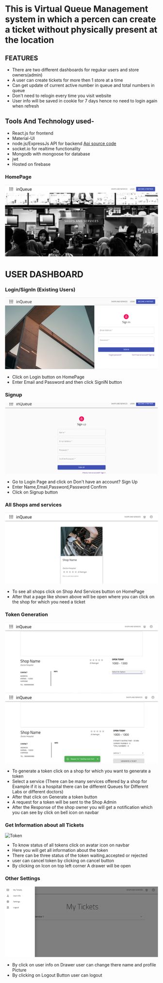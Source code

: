 # This is Virtual Queue Management system in which a percen can create a ticket without physically present at the location

## FEATURES

- There are two different dashboards for regukar users and store owners(admin)
- A user can create tickets for more then 1 store at a time
- Can get update of current active number in queue and total numbers in queue
- Don't need to relogin every time you visit website
- User info will be saved in cookie for 7 days hence no need to login again when refresh

## Tools And Technology used-

- React.js for frontend
- Material-UI
- node.js/ExpressJs API for backend [Api source code](https://github.com/atisheyJain03/inqueue_backend)
- socket.io for realtime functionality
- Mongodb with mongoose for database
- jwt
- Hosted on firebase

### HomePage

![HomePage](./readme_images/Homepage.png)

# USER DASHBOARD

### Login/SignIn (Existing Users)

![Login picture](./readme_images/Login.png)

- Click on Login button on HomePage
- Enter Email and Password and then click SignIN button

### Signup

![SignUp picture](./readme_images/SignUp.png)

- Go to Login Page and click on Don't have an account? Sign Up
- Enter Name,Email,Password,Password Confirm
- Click on Signup button

### All Shops amd services

![All Shops picture](./readme_images/All_Shops.png)

- To see all shops click on Shop And Services button on HomePage
- After that a page like shown above will be open where you can click on the shop for which you need a ticket

### Token Generation

![Token](./readme_images/info.png)
![Token](./readme_images/Generate_ticket_user.png)

- To generate a token click on a shop for which you want to generate a token
- Select a service (There can be many services offered by a shop for Example if it is a hospital there can be different Queues for Different Labs or different doctors)
- After that click on Generate a token button
- A request for a token will be sent to the Shop Admin
- After the Response of the shop owner you will get a notification which you can see by click on bell icon on navbar

### Get Information about all Tickets

![Token](./readme_images/My_tickets.png)

- To know status of all tokens click on avatar icon on navbar
- Here you will get all information about the token
- There can be three status of the token waiting,accepted or rejected
- user can cancel token by clicking on cancel button
- By clicking on Icon on top left corner A drawer will be open

### Other Settings

![More Settings](./readme_images/my_info.png)

- By click on user info on Drawer user can change there name and profile Picture
- By clicking on Logout Button user can logout
